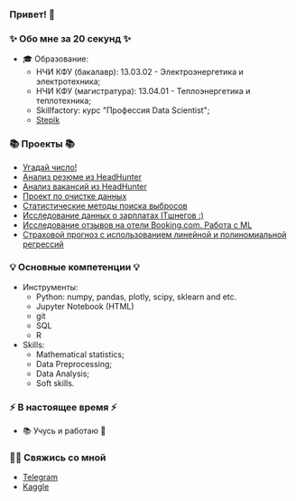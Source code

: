 ### Привет! 👋

### ✨ Обо мне за 20 секунд ✨ 
* 🎓 Образование:
  - НЧИ КФУ (бакалавр): 13.03.02 - Электроэнергетика и электротехника;
  - НЧИ КФУ (магистратура): 13.04.01 - Теплоэнергетика и теплотехника;
  - Skillfactory: курс "Профессия Data Scientist";
  - [Stepik](https://stepik.org/users/597504416/profile)

### 📚 Проекты 📚

* [Угадай число!](https://github.com/khav-i/sf_data_science/blob/main/project_0/README.md)
* [Анализ резюме из HeadHunter](https://github.com/khav-i/sf_data_science/blob/main/project_1/README.md)
* [Анализ вакансий из HeadHunter](https://github.com/khav-i/sf_data_science/blob/main/project_2/README.md)
* [Проект по очистке данных](https://github.com/khav-i/DataCleaningProject/blob/master/README.md)
* [Статистические методы поиска выбросов](https://github.com/khav-i/DataCleaningProject/blob/master/outliers_lib/README.md)
* [Исследование данных о зарплатах ITшнегов :)](https://github.com/khav-i/sf_data_science/blob/main/stat_tests/README.md)
* [Исследование отзывов на отели Booking.com. Работа с ML](https://github.com/khav-i/sf_data_science/blob/main/project_3/README.md)
* [Страховой прогноз с использованием линейной и полиномиальной регрессий](https://github.com/khav-i/ml_works/blob/master/Insurance%20Forecast%20by%20using%20Linear%20Regression/README.md)

### 💡 Основные компетенции 💡
- Инструменты:
    * Python: numpy, pandas, plotly, scipy, sklearn and etc.
    * Jupyter Notebook (HTML)
    * git
    * SQL
    * R
- Skills:
    * Mathematical statistics;
    * Data Preprocessing;
    * Data Analysis;
    * Soft skills.

### ⚡️ В настоящее время ⚡️
- 📚 Учусь и работаю 💪

### 🙌🏻 Свяжись со мной
- [Telegram](http://t.me/khav_i)
- [Kaggle](https://www.kaggle.com/tobiweiss/code)

